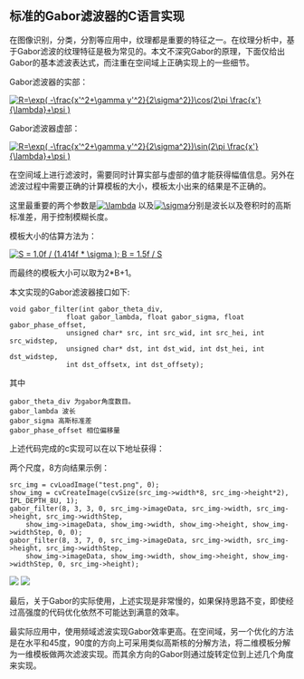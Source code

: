 标准的Gabor滤波器的C语言实现
------------------------------------------

在图像识别，分类，分割等应用中，纹理都是重要的特征之一。在纹理分析中，基于Gabor滤波的纹理特征是极为常见的。本文不深究Gabor的原理，下面仅给出Gabor的基本滤波表达式，而注重在空间域上正确实现上的一些细节。

Gabor滤波器的实部：

<a href="http://www.codecogs.com/eqnedit.php?latex=R=\exp( -\frac{x'^2@plus;\gamma y'^2}{2\sigma^2})\cos(2\pi \frac{x'}{\lambda}@plus;\psi )" target="_blank"><img src="http://latex.codecogs.com/gif.latex?R=\exp( -\frac{x'^2+\gamma y'^2}{2\sigma^2})\cos(2\pi \frac{x'}{\lambda}+\psi )" title="R=\exp( -\frac{x'^2+\gamma y'^2}{2\sigma^2})\cos(2\pi \frac{x'}{\lambda}+\psi )" /></a>

Gabor滤波器虚部：

<a href="http://www.codecogs.com/eqnedit.php?latex=R=\exp( -\frac{x'^2@plus;\gamma y'^2}{2\sigma^2})\cos(2\pi \frac{x'}{\lambda}@plus;\psi )" target="_blank"><img src="http://latex.codecogs.com/gif.latex?R=\exp( -\frac{x'^2+\gamma y'^2}{2\sigma^2})\sin(2\pi \frac{x'}{\lambda}+\psi )" title="R=\exp( -\frac{x'^2+\gamma y'^2}{2\sigma^2})\sin(2\pi \frac{x'}{\lambda}+\psi )" /></a>

在空间域上进行滤波时，需要同时计算实部与虚部的值才能获得幅值信息。另外在滤波过程中需要正确的计算模板的大小，模板太小出来的结果是不正确的。

这里最重要的两个参数是<a href="http://www.codecogs.com/eqnedit.php?latex=\lambda" target="_blank"><img src="http://latex.codecogs.com/gif.latex?\lambda" title="\lambda" /></a>
以及<a href="http://www.codecogs.com/eqnedit.php?latex=\sigma" target="_blank"><img src="http://latex.codecogs.com/gif.latex?\sigma" title="\sigma" /></a>分别是波长以及卷积时的高斯标准差，用于控制模糊长度。

模板大小的估算方法为：

<a href="http://www.codecogs.com/eqnedit.php?latex=S = 1.0f / (1.414f * \sigma ); B = 1.5f / S" target="_blank"><img src="http://latex.codecogs.com/gif.latex?S = 1.0f / (1.414f * \sigma ); B = 1.5f / S" title="S = 1.0f / (1.414f * \sigma ); B = 1.5f / S" /></a>

而最终的模板大小可以取为2*B+1。


本文实现的Gabor滤波器接口如下:

	void gabor_filter(int gabor_theta_div,
				  float gabor_lambda, float gabor_sigma, float gabor_phase_offset,
				  unsigned char* src, int src_wid, int src_hei, int src_widstep,
				  unsigned char* dst, int dst_wid, int dst_hei, int dst_widstep,
				  int dst_offsetx, int dst_offsety);

其中

	gabor_theta_div 为gabor角度数目。
	gabor_lambda 波长
	gabor_sigma 高斯标准差
	gabor_phase_offset 相位偏移量

上述代码完成的c实现可以在以下地址获得：



两个尺度，8方向结果示例：

	src_img = cvLoadImage("test.png", 0);
	show_img = cvCreateImage(cvSize(src_img->width*8, src_img->height*2), IPL_DEPTH_8U, 1);
	gabor_filter(8, 3, 3, 0, src_img->imageData, src_img->width, src_img->height, src_img->widthStep, 
	    show_img->imageData, show_img->width, show_img->height, show_img->widthStep, 0, 0);
	gabor_filter(8, 3, 7, 0, src_img->imageData, src_img->width, src_img->height, src_img->widthStep,
	    show_img->imageData, show_img->width, show_img->height, show_img->widthStep, 0, src_img->height);


![](https://raw.github.com/UnilVision/visionbase/master/texture/gabor/gabor_vs/test.png)
![](https://raw.github.com/UnilVision/visionbase/master/texture/gabor/gabor_vs/out.jpg)


最后，关于Gabor的实际使用，上述实现是非常慢的，如果保持思路不变，即使经过高强度的代码优化依然不可能达到满意的效率。

最实际应用中，使用频域滤波实现Gabor效率更高。在空间域，另一个优化的方法是在水平和45度，90度的方向上可采用类似高斯核的分解方法，将二维模板分解为一维模板做两次滤波实现。而其余方向的Gabor则通过旋转定位到上述几个角度来实现。

